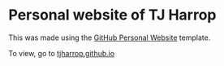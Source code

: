 # Personal website of TJ Harrop

This was made using the [GitHub Personal Website](https://github.com/github/personal-website) template.

To view, go to [tjharrop.github.io](https://tjharrop.github.io)
